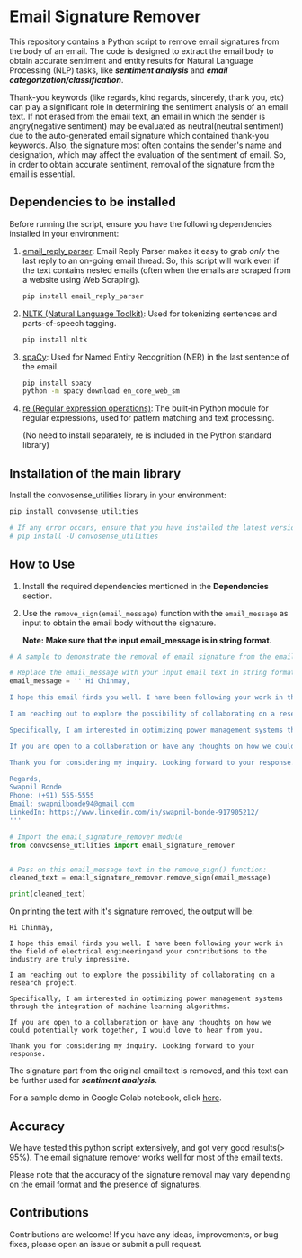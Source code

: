 # Email Signature Remover

This repository contains a Python script to remove email signatures from the body of an email. The code is designed to extract the email body to obtain accurate sentiment and entity results for Natural Language Processing (NLP) tasks, like ***sentiment analysis*** and ***email categorization/classification***.

Thank-you keywords (like regards, kind regards, sincerely, thank you, etc) can play a significant role in determining the sentiment analysis of an email text. If not erased from the email text, an email in which the sender is angry(negative sentiment) may be evaluated as neutral(neutral sentiment) due to the auto-generated email signature which contained thank-you keywords. Also, the signature most often contains the sender's name and designation, which may affect the evaluation of the sentiment of email. So, in order to obtain accurate sentiment, removal of the signature from the email is essential.


## Dependencies to be installed

Before running the script, ensure you have the following dependencies installed in your environment:

1. [email_reply_parser](https://github.com/zapier/email-reply-parser): Email Reply Parser makes it easy to grab *only* the last reply to an on-going email thread. So, this script will work even if the text contains nested emails (often when the emails are scraped from a website using Web Scraping).

   ```bash
   pip install email_reply_parser
   ```

2. [NLTK (Natural Language Toolkit)](https://www.nltk.org/): Used for tokenizing sentences and parts-of-speech tagging.

   ```bash
   pip install nltk
   ```

3. [spaCy](https://spacy.io/): Used for Named Entity Recognition (NER) in the last sentence of the email.

   ```bash
   pip install spacy
   python -m spacy download en_core_web_sm
   ```

4. [re (Regular expression operations)](https://docs.python.org/3/library/re.html): The built-in Python module for regular expressions, used for pattern matching and text processing.

   (No need to install separately, re is included in the Python standard library)
   


## Installation of the main library
Install the convosense_utilities library in your environment:
```python
pip install convosense_utilities

# If any error occurs, ensure that you have installed the latest version using the following command:
# pip install -U convosense_utilities
```


## How to Use

1. Install the required dependencies mentioned in the **Dependencies** section.

2. Use the `remove_sign(email_message)` function with the `email_message` as input to obtain the email body without the signature.

   **Note: Make sure that the input email_message is in string format.**

```python
# A sample to demonstrate the removal of email signature from the email body

# Replace the email_message with your input email text in string format
email_message = '''Hi Chinmay,

I hope this email finds you well. I have been following your work in the field of electrical engineeringand your contributions to the industry are truly impressive.

I am reaching out to explore the possibility of collaborating on a research project. 

Specifically, I am interested in optimizing power management systems through the integration of machine learning algorithms.

If you are open to a collaboration or have any thoughts on how we could potentially work together, I would love to hear from you.

Thank you for considering my inquiry. Looking forward to your response.

Regards,
Swapnil Bonde
Phone: (+91) 555-5555
Email: swapnilbonde94@gmail.com
LinkedIn: https://www.linkedin.com/in/swapnil-bonde-917905212/
'''
```
```python
# Import the email_signature_remover module
from convosense_utilities import email_signature_remover
```

```python

# Pass on this email_message text in the remove_sign() function:
cleaned_text = email_signature_remover.remove_sign(email_message)

print(cleaned_text)
```
On printing the text with it's signature removed, the output will be:
```
Hi Chinmay,

I hope this email finds you well. I have been following your work in the field of electrical engineeringand your contributions to the industry are truly impressive.

I am reaching out to explore the possibility of collaborating on a research project. 

Specifically, I am interested in optimizing power management systems through the integration of machine learning algorithms.

If you are open to a collaboration or have any thoughts on how we could potentially work together, I would love to hear from you.

Thank you for considering my inquiry. Looking forward to your response.
```

The signature part from the original email text is removed, and this text can be further used for ***sentiment analysis***.

For a sample demo in Google Colab notebook, click [here](https://colab.research.google.com/drive/1FYZHY-Q_KvcxtXlDfLaTjtdsejW099RC?usp=sharing).


## Accuracy

We have tested this python script extensively, and got very good results(> 95%). The email signature remover works well for most of the email texts.

Please note that the accuracy of the signature removal may vary depending on the email format and the presence of signatures.


## Contributions

Contributions are welcome! If you have any ideas, improvements, or bug fixes, please open an issue or submit a pull request.
